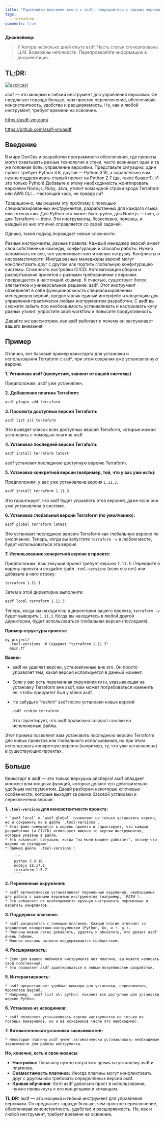```yaml
---
title: "Управляйте версиями всего с asdf: попрощайтесь с адским переключением"
tags:
  - terraform
comments: true
---
```


**Дисклеймер:**

> У Автора несколько дней опыта asdf. Часть статьи сгенерирована LLM. Возможны неточности. Перепроверяйте информацию в документации.

## TL;DR:

[![asciicast](https://asciinema.org/a/710530.svg)](https://asciinema.org/a/710530)

asdf — это мощный и гибкий инструмент для управления версиями. Он предлагает гораздо больше, чем простое переключение, обеспечивая консистентность, удобство и расширяемость. Но, как и любой инструмент, требует времени на освоение.

<https://asdf-vm.com/>

<https://github.com/asdf-vm/asdf>

## Введение

В мире DevOps и разработки программного обеспечения, где проекты могут охватывать разные технологии и стеки, часто возникает одна и та же головная боль: управление версиями. Представьте ситуацию: один проект требует Python 3.8, другой — Python 3.10, а параллельно вам нужно поддерживать старый проект на Python 2.7 (да, такое бывает!). И это только Python! Добавьте к этому необходимость жонглировать версиями Node.js, Ruby, Java, утилит командной строки вроде Terraform или AWS CLI... Настоящий хаос, не правда ли?

Традиционно, мы решаем эту проблему с помощью специализированных инструментов, разработанных для каждого языка или технологии. Для Python это может быть pyenv, для Node.js — nvm, а для Terraform — tfenv. Эти инструменты, безусловно, полезны, и каждый из них отлично справляется со своей задачей.

Однако, такой подход порождает новые сложности:

Разные инструменты, разные правила: Каждый менеджер версий имеет свои собственные команды, конфигурации и способы работы. Нужно запоминать их все, что увеличивает когнитивную нагрузку.
Конфликты и несовместимости: Иногда разные менеджеры версий могут конфликтовать друг с другом или портить глобальную конфигурацию системы.
Сложность настройки CI/CD: Автоматизация сборки и развертывания проектов с разными требованиями к версиям превращается в настоящий кошмар.
К счастью, существует более элегантное и универсальное решение: asdf. Этот инструмент объединяет в себе функциональность специализированных менеджеров версий, предоставляя единый интерфейс и концепцию для управления практически любым инструментом разработки. С asdf вы сможете забыть про необходимость устанавливать и настраивать кучу разных утилит, упростите свой workflow и повысите продуктивность.

Давайте же рассмотрим, как asdf работает и почему он заслуживает вашего внимания!

## Пример

Отлично, вот базовый пример квикстарта для установки и использования Terraform с `asdf`, при этом сохраняя уже установленную версию.

**1. Установка asdf (пропустим, зависит от вашей системы)**

Предположим, asdf уже установлен.

**2. Добавление плагина Terraform:**

```bash
asdf plugin add terraform
```

**3. Просмотр доступных версий Terraform:**

```bash
asdf list all terraform
```

Это выведет список всех доступных версий Terraform, которые можно установить с помощью плагина asdf.

**4. Установка последней версии Terraform:**

```bash
asdf install terraform latest
```

asdf установит последнюю доступную версию Terraform.

**5. Установка конкретной версии (например, той, что у вас уже есть):**

Предположим, у вас уже установлена версия `1.11.3`.

```bash
asdf install terraform 1.11.3
```

Это гарантирует, что asdf будет управлять этой версией, даже если она уже установлена в системе.

**6. Установка глобальной версии Terraform (по умолчанию):**

```bash
asdf global terraform latest
```

Это установит последнюю версию Terraform как глобальную версию по умолчанию. Теперь, когда вы запустите `terraform -v` в любом месте, будет использоваться эта версия.

**7. Использование конкретной версии в проекте:**

Предположим, ваш текущий проект требует версию `1.11.3`. Перейдите в корень проекта и создайте файл `.tool-versions` (если его нет) или добавьте в него строку:

```
terraform 1.11.3
```

Затем в этой директории выполните:

```bash
asdf local terraform 1.11.3
```

Теперь, когда вы находитесь в директории вашего проекта, `terraform -v` будет выводить `1.11.3`. Когда вы находитесь в любой другой директории, будет использоваться глобальная версия (последняя).

**Пример структуры проекта:**

```
my_project/
  .tool-versions  # Содержит "terraform 1.11.3"
  main.tf
```

**Важно:**

* asdf не удаляет версии, установленные вне его. Он просто управляет тем, какая версия используется в данный момент.
* Если у вас есть переменная окружения `PATH`, указывающая на установку Terraform вне asdf, вам может потребоваться изменить ее, чтобы приоритет был у shims asdf.
* Не забудьте "reshim" asdf после установки новых версий:

    ```bash
    asdf reshim terraform
    ```

    Это гарантирует, что asdf правильно создаст ссылки на исполняемые файлы.

Этот пример позволяет вам установить последнюю версию Terraform для новых проектов или глобального использования, но при этом использовать конкретную версию (например, ту, что уже установлена) в существующих проектах.



## Больше

Квикстарт в asdf — это только верхушка айсберга! asdf обладает множеством мощных функций, которые делают его действительно удобным инструментом. Давай разберем некоторые ключевые особенности, которые выходят за рамки базовой установки и переключения версий:

**1.  `.tool-versions` для консистентности проекта:**

    * `asdf local` и `asdf global` позволяют не только установить версии, но и сохранить их в файле `.tool-versions`.
    * Этот файл помещается в корень проекта и гарантирует, что каждый разработчик (и CI/CD) использует именно те версии инструментов, которые указаны в файле.
    * Это исключает ситуации, когда "на моей машине работает", потому что версии не совпадают.
    * Пример файла `.tool-versions`:

        ```
        python 3.9.18
        nodejs 18.17.1
        terraform 1.5.7
        ```

**2.  Переменные окружения:**

    * asdf автоматически устанавливает переменные окружения, необходимые для работы с разными версиями инструментов (например, `PATH`).
    * Это избавляет от необходимости вручную настраивать переменные и избегать конфликтов.

**3.  Поддержка плагинов:**

    * asdf расширяется с помощью плагинов. Каждый плагин отвечает за управление конкретным инструментом (Python, Go, и т. д.).
    * Плагины можно легко добавлять, удалять и обновлять, что делает asdf очень гибким.
    * Многие плагины активно поддерживаются сообществом.

**4.  Расширяемость:**

    * Если для вашего любимого инструмента нет плагина, вы можете написать свой собственный.
    * Это позволяет asdf адаптироваться к любым потребностям разработки.

**5.  Интерактивность:**

    * asdf предоставляет удобные команды для установки, переключения, просмотра версий.
    * Например, `asdf list all python` покажет все доступные для установки версии Python.

**6.  Установка из исходников:**

    * asdf позволяет устанавливать версии инструментов не только из готовых бинарников, но и из исходников (если это необходимо).

**7.  Автоматическая установка зависимостей:**

    * Некоторые плагины asdf умеют автоматически устанавливать необходимые зависимости для работы инструмента.

**Но, конечно, есть и свои нюансы:**

* **Настройка:** Поначалу нужно потратить время на установку asdf и плагинов.
* **Совместимость плагинов:** Иногда плагины могут конфликтовать друг с другом или требовать определённых версий asdf.
* **Кривая обучения:** Хотя asdf довольно прост в использовании, нужно привыкнуть к его концепциям и командам.

**TL;DR:** asdf — это мощный и гибкий инструмент для управления версиями. Он предлагает гораздо больше, чем простое переключение, обеспечивая консистентность, удобство и расширяемость. Но, как и любой инструмент, требует времени на освоение.
